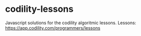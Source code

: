 # codility-lessons
Javascript solutions for the codility algoritmic lessons. Lessons: https://app.codility.com/programmers/lessons
